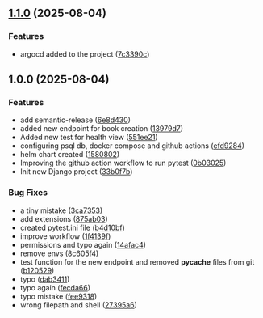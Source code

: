 ## [1.1.0](https://github.com/KurtulusCelik/diploma-devops/compare/v1.0.0...v1.1.0) (2025-08-04)

### Features

* argocd added to the project ([7c3390c](https://github.com/KurtulusCelik/diploma-devops/commit/7c3390ca02ba09e0abaf6e18a873729d4627564c))

## 1.0.0 (2025-08-04)

### Features

* add semantic-release ([6e8d430](https://github.com/KurtulusCelik/diploma-devops/commit/6e8d4304871201fff8b252393bc5579a908adeba))
* added new endpoint for book creation ([13979d7](https://github.com/KurtulusCelik/diploma-devops/commit/13979d7d9e96e2a92dca140be1a16c1db171fc8f))
* Added new test for health view ([551ee21](https://github.com/KurtulusCelik/diploma-devops/commit/551ee213c52b655c1d3492168f40c5218052f2dc))
* configuring psql db, docker compose and github actions ([efd9284](https://github.com/KurtulusCelik/diploma-devops/commit/efd9284e11e3eb25df1f3f52d602a7070d664d88))
* helm chart created ([1580802](https://github.com/KurtulusCelik/diploma-devops/commit/15808022f190f0794a5dbfc40d58a75f7e1d08d3))
* Improving the github action workflow to run pytest ([0b03025](https://github.com/KurtulusCelik/diploma-devops/commit/0b030254fe69649c85ec899971e6cdc152d037f5))
* Init new Django project ([33b0f7b](https://github.com/KurtulusCelik/diploma-devops/commit/33b0f7bfbb8595b5126b0e7880eefc6455396c65))

### Bug Fixes

* a tiny mistake ([3ca7353](https://github.com/KurtulusCelik/diploma-devops/commit/3ca7353e8d23a5c16b1c4db836408e852d0bb622))
* add extensions ([875ab03](https://github.com/KurtulusCelik/diploma-devops/commit/875ab0398dcd4051c4ef1acb5c40fc52e196f5c9))
* created pytest.ini file ([b4d10bf](https://github.com/KurtulusCelik/diploma-devops/commit/b4d10bf75300979a5a7c9e86cd9adc9454d69262))
* improve workflow ([1f4139f](https://github.com/KurtulusCelik/diploma-devops/commit/1f4139fe70981ed2c3b667621bfdee93bbb335be))
* permissions and typo again ([14afac4](https://github.com/KurtulusCelik/diploma-devops/commit/14afac4a005457e51b1c7a3017e6db91496f4649))
* remove envs ([8c605f4](https://github.com/KurtulusCelik/diploma-devops/commit/8c605f4612bbb463d7cecc80028345409d990947))
* test function for the new endpoint and removed __pycache__ files from git ([b120529](https://github.com/KurtulusCelik/diploma-devops/commit/b12052915e6c803379a549ea0550d7d9c983b38c))
* typo ([dab3411](https://github.com/KurtulusCelik/diploma-devops/commit/dab3411c241179ec2f8afaafddc34331f59eafd3))
* typo again ([fecda66](https://github.com/KurtulusCelik/diploma-devops/commit/fecda661671800d4f8e8de40dcc605e06366a3ab))
* typo mistake ([fee9318](https://github.com/KurtulusCelik/diploma-devops/commit/fee93185920e1eb4e4787022550b570d5e992a40))
* wrong filepath and shell ([27395a6](https://github.com/KurtulusCelik/diploma-devops/commit/27395a6bcf6175a1c7082569f892c977599b4ab3))
